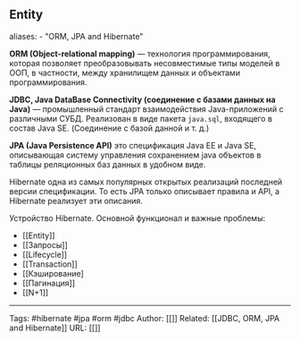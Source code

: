 ## Entity
aliases: 
	- "ORM, JPA and Hibernate"

**ORM (Object-relational mapping)** — технология программирования, которая позволяет преобразовывать несовместимые типы моделей в ООП, в частности, между хранилищем данных и объектами программирования.

**JDBC, Java DataBase Connectivity (соединение с базами данных на Java)** — промышленный стандарт взаимодействия Java-приложений с различными СУБД. Реализован в виде пакета `java.sql`, входящего в состав Java SE. (Соединение с базой данной и т. д.)

**JPA (Java Persistence API)** это спецификация Java EE и Java SE, описывающая систему управления сохранением java объектов в таблицы реляционных баз данных в удобном виде.

Hibernate одна из самых популярных открытых реализаций последней версии спецификации. То есть JPA только описывает правила и API, а Hibernate реализует эти описания.

Устройство Hibernate. Основной функционал и важные проблемы:

- [[Entity]]
- [[Запросы]]
- [[Lifecycle]]
- [[Transaction]]
- [[Кэширование]
- [[Пагинация]]
- [[N+1]]

---
Tags: #hibernate #jpa #orm #jdbc
Author: [[]]
Related: [[JDBC, ORM, JPA and Hibernate]]
URL: [[]]